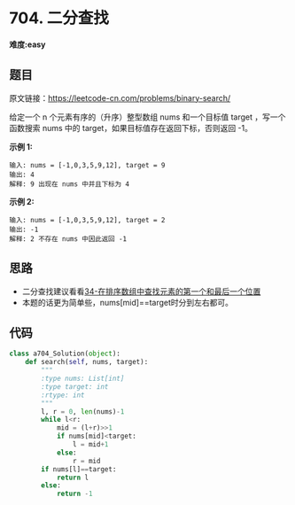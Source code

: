 # 704. 二分查找
**难度:easy**
## 题目
原文链接：https://leetcode-cn.com/problems/binary-search/

给定一个 n 个元素有序的（升序）整型数组 nums 和一个目标值 target  ，写一个函数搜索 nums 中的 target，如果目标值存在返回下标，否则返回 -1。

**示例 1:**
```
输入: nums = [-1,0,3,5,9,12], target = 9
输出: 4
解释: 9 出现在 nums 中并且下标为 4
```
**示例 2:**
```
输入: nums = [-1,0,3,5,9,12], target = 2
输出: -1
解释: 2 不存在 nums 中因此返回 -1
```
## 思路
* 二分查找建议看看[34-在排序数组中查找元素的第一个和最后一个位置](https://github.com/czzbb/leetcode-python/blob/master/code/0034-%E5%9C%A8%E6%8E%92%E5%BA%8F%E6%95%B0%E7%BB%84%E4%B8%AD%E6%9F%A5%E6%89%BE%E5%85%83%E7%B4%A0%E7%9A%84%E7%AC%AC%E4%B8%80%E4%B8%AA%E5%92%8C%E6%9C%80%E5%90%8E%E4%B8%80%E4%B8%AA%E4%BD%8D%E7%BD%AE.md)
* 本题的话更为简单些，nums[mid]==target时分到左右都可。
## 代码
```python
class a704_Solution(object):
    def search(self, nums, target):
        """
        :type nums: List[int]
        :type target: int
        :rtype: int
        """
        l, r = 0, len(nums)-1
        while l<r:
            mid = (l+r)>>1
            if nums[mid]<target:
                l = mid+1
            else:
                r = mid
        if nums[l]==target:
            return l
        else:
            return -1
```
